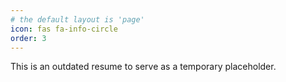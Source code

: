 ```yaml
---
# the default layout is 'page'
icon: fas fa-info-circle
order: 3
---
```


This is an outdated resume to serve as a temporary placeholder.

<object data="../assets/Jordan Draper Resume.pdf" width="1000" height="1000" type='application/pdf'></object>
